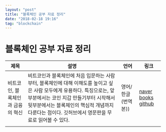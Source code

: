 ```yaml
---
layout: "post"
title: "블록체인 공부 자료 정리"
date: "2018-02-18 19:16"
tag: "blockchain"
---
```


# 블록체인 공부 자료 정리



|제목 | 설명 | 언어 | 링크 |
|----|----|-----|---- |
| 비트코인, 블록체인과 금융의 혁신 | 비트코인과 블록체인에 처음 입문하는 사람부터, 블록체인에 대해 이해도를 높이고 싶은 사람 모두에게 유용하다. 특징으로는, 앞부분에서는 코인 지갑 만들기부터 시작해서 뒷부분에서는 블록체인의 핵심적 개념까지 다룬다는 점이다. 깃허브에서 영문판을 무료로 읽어볼 수 있다.  | 영어/한글(번역본)) | [naver books](http://book.naver.com/bookdb/book_detail.nhn?bid=9685493)   [github](https://github.com/bitcoinbook/bitcoinbook/blob/develop/book.asciidoc) |
|   |   |   |   |
